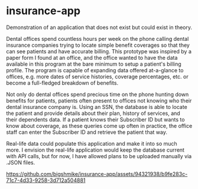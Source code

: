 # insurance-app
Demonstration of an application that does not exist but could exist in theory.

Dental offices spend countless hours per week on the phone calling dental insurance companies trying to locate simple benefit coverages so that they can see patients and have accurate billing. This prototype was inspired by a paper form I found at an office, and the office wanted to have the data available in this program at the bare minimum to setup a patient's billing profile. The program is capable of expanding data offered at-a-glance to offices, e.g. more dates of service histories, coverage percentages, etc. or become a full-fledged breakdown of benefits.

Not only do dental offices spend precious time on the phone hunting down benefits for patients, patients often present to offices not knowing who their dental insurance company is. Using an SSN, the database is able to locate the patient and provide details about their plan, history of services, and their dependents data. If a patient knows their Subscriber ID but wants to know about coverage, as these queries come up often in practice, the office staff can enter the Subscriber ID and retrieve the patient that way.

Real-life data could populate this application and make it into so much more. I envision the real-life application would keep the database current with API calls, but for now, I have allowed plans to be uploaded manually via .JSON files.

https://github.com/bigshmike/insurance-app/assets/94321938/b9fe283c-71c7-4d33-9258-3d712a504881

